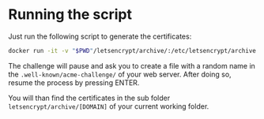 # Running the script

Just run the following script to generate the certificates:

```bash
docker run -it -v "$PWD"/letsencrypt/archive/:/etc/letsencrypt/archive -v "$PWD"/letsencrypt/logs/:/var/log/letsencrypt 2ndkauboy/letsencrypt letsencrypt-auto certonly --manual --agree-tos --manual-public-ip-logging-ok --email admin@example.com -d example.com -d www.example.com
```

The challenge will pause and ask you to create a file with a random name in the `.well-known/acme-challenge/` of your web server. After doing so, resume the process by pressing ENTER.

You will than find the certificates in the sub folder `letsencrypt/archive/[DOMAIN]` of your current working folder.